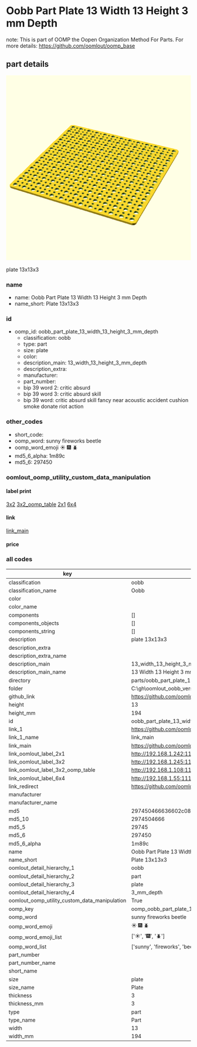 # Oobb Part Plate 13 Width 13 Height 3 mm Depth  

note: This is part of OOMP the Oopen Organization Method For Parts. For more details: https://github.com/oomlout/oomp_base

##  part details
  

[![](3dpr.png)](3dpr.png)

plate 13x13x3



### name
* name: Oobb Part Plate 13 Width 13 Height 3 mm Depth
* name_short: Plate 13x13x3 
### id
* oomp_id: oobb_part_plate_13_width_13_height_3_mm_depth
  * classification: oobb
  * type: part
  * size: plate
  * color: 
  * description_main: 13_width_13_height_3_mm_depth
  * description_extra: 
  * manufacturer: 
  * part_number: 
  * bip 39 word 2: critic absurd
  * bip 39 word 3: critic absurd skill
  * bip 39 word: critic absurd skill fancy near acoustic accident cushion smoke donate riot action

### other_codes
* short_code: 
* oomp_word: sunny fireworks beetle
* oomp_word_emoji :sunny: :fireworks: :beetle:
* md5_6_alpha: 1m89c
* md5_6: 297450






### oomlout_oomp_utility_custom_data_manipulation
#### label print
[3x2](http://192.168.1.245:1112/?label=oomp%201m89c)
[3x2_oomp_table](http://192.168.1.108:1112/?label=oomp%201m89c)
[2x1](http://192.168.1.242:1112/?label=oomp%201m89c)
[6x4](http://192.168.1.55:1112/?label=oomp%201m89c)    

#### link

[link_main](https://github.com/oomlout/oomlout_oobb_version_4_generated_parts/tree/main/navigation_oomp/oobb/part/plate/13_width_13_height_3_mm_depth/part)                              

#### price







### all codes 
| key | value |  
| --- | --- |  
| classification | oobb |  
| classification_name | Oobb |  
| color |  |  
| color_name |  |  
| components | [] |  
| components_objects | [] |  
| components_string | [] |  
| description | plate 13x13x3 |  
| description_extra |  |  
| description_extra_name |  |  
| description_main | 13_width_13_height_3_mm_depth |  
| description_main_name | 13 Width 13 Height 3 mm Depth |  
| directory | parts/oobb_part_plate_13_width_13_height_3_mm_depth |  
| folder | C:\gh\oomlout_oobb_version_4_generated_parts\parts\oobb_part_plate_13_width_13_height_3_mm_depth |  
| github_link | https://github.com/oomlout/oomlout_oomp_part_src/tree/main/parts/oobb_part_plate_13_width_13_height_3_mm_depth |  
| height | 13 |  
| height_mm | 194 |  
| id | oobb_part_plate_13_width_13_height_3_mm_depth |  
| link_1 | https://github.com/oomlout/oomlout_oobb_version_4_generated_parts/tree/main/navigation_oomp/oobb/part/plate/13_width_13_height_3_mm_depth/part |  
| link_1_name | link_main |  
| link_main | https://github.com/oomlout/oomlout_oobb_version_4_generated_parts/tree/main/navigation_oomp/oobb/part/plate/13_width_13_height_3_mm_depth/part |  
| link_oomlout_label_2x1 | http://192.168.1.242:1112/?label=oomp%201m89c |  
| link_oomlout_label_3x2 | http://192.168.1.245:1112/?label=oomp%201m89c |  
| link_oomlout_label_3x2_oomp_table | http://192.168.1.108:1112/?label=oomp%201m89c |  
| link_oomlout_label_6x4 | http://192.168.1.55:1112/?label=oomp%201m89c |  
| link_redirect | https://github.com/oomlout/oomlout_oobb_version_4_generated_parts/tree/main/parts/oobb_plate_13_13_03 |  
| manufacturer |  |  
| manufacturer_name |  |  
| md5 | 297450466636602c0849c52f94c0419e |  
| md5_10 | 2974504666 |  
| md5_5 | 29745 |  
| md5_6 | 297450 |  
| md5_6_alpha | 1m89c |  
| name | Oobb Part Plate 13 Width 13 Height 3 mm Depth |  
| name_short | Plate 13x13x3  |  
| oomlout_detail_hierarchy_1 | oobb |  
| oomlout_detail_hierarchy_2 | part |  
| oomlout_detail_hierarchy_3 | plate |  
| oomlout_detail_hierarchy_4 | 3_mm_depth |  
| oomlout_oomp_utility_custom_data_manipulation | True |  
| oomp_key | oomp_oobb_part_plate_13_width_13_height_3_mm_depth |  
| oomp_word | sunny fireworks beetle |  
| oomp_word_emoji | :sunny: :fireworks: :beetle: |  
| oomp_word_emoji_list | [':sunny:', ':fireworks:', ':beetle:'] |  
| oomp_word_list | ['sunny', 'fireworks', 'beetle'] |  
| part_number |  |  
| part_number_name |  |  
| short_name |  |  
| size | plate |  
| size_name | Plate |  
| thickness | 3 |  
| thickness_mm | 3 |  
| type | part |  
| type_name | Part |  
| width | 13 |  
| width_mm | 194 |  
